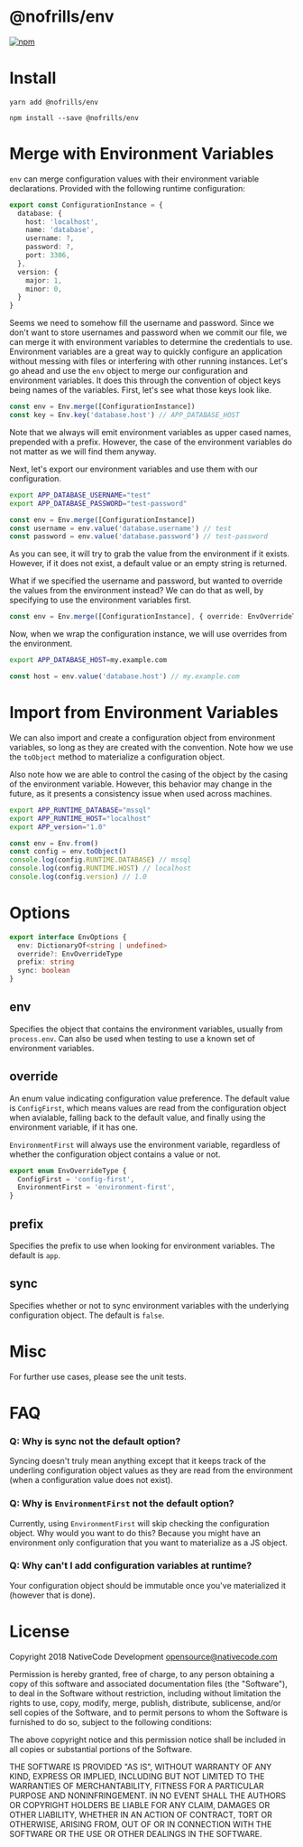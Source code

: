 # @nofrills/env

[![npm](https://img.shields.io/npm/v/@nofrills/env.svg?style=flat-square)](https://www.npmjs.com/package/@nofrills/env)

# Install

```
yarn add @nofrills/env

npm install --save @nofrills/env
```

# Merge with Environment Variables

`env` can merge configuration values with their environment variable declarations. Provided with the following runtime configuration:

```typescript
export const ConfigurationInstance = {
  database: {
    host: 'localhost',
    name: 'database',
    username: ?,
    password: ?,
    port: 3306,
  },
  version: {
    major: 1,
    minor: 0,
  }
}
```

Seems we need to somehow fill the username and password. Since we don't want to store usernames and password when we commit our file, we can merge it with environment variables to determine the credentials to use. Environment variables are a great way to quickly configure an application without messing with files or interfering with other running instances. Let's go ahead and use the `env` object to merge our configuration and environment variables. It does this through the convention of object keys being names of the variables. First, let's see what those keys look like.

```typescript
const env = Env.merge([ConfigurationInstance])
const key = Env.key('database.host') // APP_DATABASE_HOST
```

Note that we always will emit environment variables as upper cased names, prepended with a prefix. However, the case of the environment variables do not matter as we will find them anyway.

Next, let's export our environment variables and use them with our configuration.

```bash
export APP_DATABASE_USERNAME="test"
export APP_DATABASE_PASSWORD="test-password"
```
```typescript
const env = Env.merge([ConfigurationInstance])
const username = env.value('database.username') // test
const password = env.value('database.password') // test-password
```

As you can see, it will try to grab the value from the environment if it exists. However, if it does not exist, a default value or an empty string is returned.

What if we specified the username and password, but wanted to override the values from the environment instead? We can do that as well, by specifying to use the environment variables first.

```typescript
const env = Env.merge([ConfigurationInstance], { override: EnvOverrideType.EnvironmentFirst })
```

Now, when we wrap the configuration instance, we will use overrides from the environment.

```bash
export APP_DATABASE_HOST=my.example.com
```
```typescript
const host = env.value('database.host') // my.example.com
```

# Import from Environment Variables

We can also import and create a configuration object from environment variables, so long as they are created with the convention. Note how we use the `toObject` method to materialize a configuration object.

Also note how we are able to control the casing of the object by the casing of the environment variable. However, this behavior may change in the future, as it presents a consistency issue when used across machines.

```bash
export APP_RUNTIME_DATABASE="mssql"
export APP_RUNTIME_HOST="localhost"
export APP_version="1.0"
```
```typescript
const env = Env.from()
const config = env.toObject()
console.log(config.RUNTIME.DATABASE) // mssql
console.log(config.RUNTIME.HOST) // localhost
console.log(config.version) // 1.0
```

# Options

```typescript
export interface EnvOptions {
  env: DictionaryOf<string | undefined>
  override?: EnvOverrideType
  prefix: string
  sync: boolean
}
```

## env

Specifies the object that contains the environment variables, usually from `process.env`. Can also be used when testing to use a known set of environment variables.

## override

An enum value indicating configuration value preference. The default value is `ConfigFirst`, which means values are read from the configuration object when avialable, falling back to the default value, and finally using the environment variable, if it has one.

`EnvironmentFirst` will always use the environment variable, regardless of whether the configuration object contains a value or not.

```typescript
export enum EnvOverrideType {
  ConfigFirst = 'config-first',
  EnvironmentFirst = 'environment-first',
}
```

## prefix

Specifies the prefix to use when looking for environment variables. The default is `app`.

## sync

Specifies whether or not to sync environment variables with the underlying configuration object. The default is `false`.

# Misc

For further use cases, please see the unit tests.

# FAQ

### Q: Why is sync not the default option?
Syncing doesn't truly mean anything except that it keeps track of the underling configuration object values as they are read from the environment (when a configuration value does not exist).

### Q: Why is `EnvironmentFirst` not the default option?
Currently, using `EnvironmentFirst` will skip checking the configuration object. Why would you want to do this? Because you might have an environment only configuration that you want to materialize as a JS object.

### Q: Why can't I add configuration variables at runtime?
Your configuration object should be immutable once you've materialized it (however that is done).

# License
Copyright 2018 NativeCode Development <opensource@nativecode.com>

Permission is hereby granted, free of charge, to any person obtaining a copy of this software and associated
documentation files (the "Software"), to deal in the Software without restriction, including without
limitation the rights to use, copy, modify, merge, publish, distribute, sublicense, and/or sell copies of the
Software, and to permit persons to whom the Software is furnished to do so, subject to the following
conditions:

The above copyright notice and this permission notice shall be included in all copies or substantial portions
of the Software.

THE SOFTWARE IS PROVIDED "AS IS", WITHOUT WARRANTY OF ANY KIND, EXPRESS OR IMPLIED, INCLUDING BUT NOT LIMITED
TO THE WARRANTIES OF MERCHANTABILITY, FITNESS FOR A PARTICULAR PURPOSE AND NONINFRINGEMENT. IN NO EVENT SHALL
THE AUTHORS OR COPYRIGHT HOLDERS BE LIABLE FOR ANY CLAIM, DAMAGES OR OTHER LIABILITY, WHETHER IN AN ACTION OF
CONTRACT, TORT OR OTHERWISE, ARISING FROM, OUT OF OR IN CONNECTION WITH THE SOFTWARE OR THE USE OR OTHER
DEALINGS IN THE SOFTWARE.
